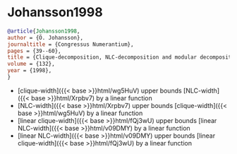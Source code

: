 # Johansson1998

```bibtex
@article{Johansson1998,
author = {Ö. Johansson},
journaltitle = {Congressus Numerantium},
pages = {39--60},
title = {Clique-decomposition, NLC-decomposition and modular decomposition—relationships and results for random graphs},
volume = {132},
year = {1998},
}
```
* [clique-width]({{< base >}}html/wg5HuV) upper bounds [NLC-width]({{< base >}}html/Xrpbv7) by a linear function
* [NLC-width]({{< base >}}html/Xrpbv7) upper bounds [clique-width]({{< base >}}html/wg5HuV) by a linear function
* [linear clique-width]({{< base >}}html/fQj3wU) upper bounds [linear NLC-width]({{< base >}}html/v09DMY) by a linear function
* [linear NLC-width]({{< base >}}html/v09DMY) upper bounds [linear clique-width]({{< base >}}html/fQj3wU) by a linear function